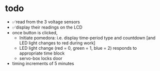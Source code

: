 # todo

- ✅read from the 3 voltage sensors
- ✅display their readings on the LCD
- once button is clicked,
  - Initiate pomedora: i.e. display time-period type and countdown [and LED light changes to red during work]
  - LED light change (red = 0, green = 1, blue = 2) responds to appropriate time block
  - servo-box locks door
- timing increments of 5 minutes
